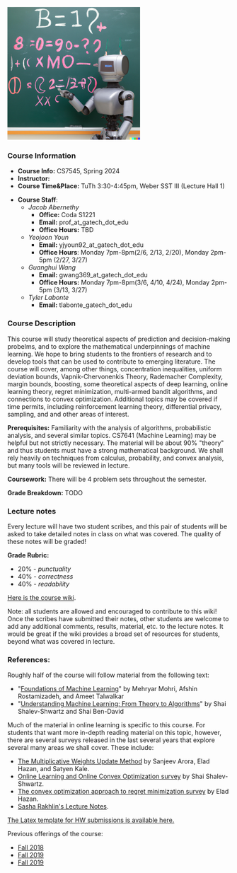 <img src="robot_blackboard.png"
     width="300" />

### Course Information

* **Course Info:**	CS7545, Spring 2024
* **Instructor:**	
* **Course Time&Place:**	TuTh 3:30-4:45pm, Weber SST III (Lecture Hall 1)
<!-- * **TA Office Hours:** We have office hours every Monday. Normally, we have one hour per week for the office hours (virtual office hours). In the homework submission weeks, we have three hours per week for the office hours (in-person office hours).  
    - *Date: 1/23, 2/6, 2/13, 2/20, 3/6, 4/3, 4/10, 4/17*
        - Monday 7pm-8pm (virtual office hours)
    - *Date: 1/30, 2/27, 3/13, 3/27, 4/24*
        - Monday 2pm-5pm (in-person office hours), CODA 2nd floor
    - *This week's zoom link*
        - [https://gatech.zoom.us/j/97392962480?pwd=R3pWNVd4a2hTVFFkOElkMTR5blpOdz09](https://gatech.zoom.us/j/97392962480?pwd=R3pWNVd4a2hTVFFkOElkMTR5blpOdz09) -->
* **Course Staff**:
    - *Jacob Abernethy*
        - **Office:**  Coda S1221
        - **Email:** prof_at_gatech_dot_edu
        - **Office Hours:** TBD
    - *Yeojoon Youn*
        - **Email:** yjyoun92_at_gatech_dot_edu
        - **Office Hours**: Monday 7pm-8pm(2/6, 2/13, 2/20), Monday 2pm-5pm (2/27, 3/27)
    - *Guanghui Wang*
        - **Email:** gwang369_at_gatech_dot_edu
        - **Office Hours:** Monday 7pm-8pm(3/6, 4/10, 4/24), Monday 2pm-5pm (3/13, 3/27)
    - *Tyler Labonte*
        - **Email:** tlabonte_gatech_dot_edu

### Course Description

This course will study theoretical aspects of prediction and decision-making probelms, and to explore the mathematical underpinnings of machine learning. We hope to bring students to the frontiers of research and to develop tools that can be used to contribute to emerging literature. The course will cover, among other things, concentration inequalities, uniform deviation bounds, Vapnik-Chervonenkis Theory, Rademacher Complexity, margin bounds, boosting, some theoretical aspects of deep learning, online learning theory, regret minimization, multi-armed bandit algorithms, and connections to convex optimization. Additional topics may be covered if time permits, including reinforcement learning theory, differential privacy, sampling, and and other areas of interest. 

**Prerequisites:** Familiarity with the analysis of algorithms, probabilistic analysis, and several similar topics. CS7641 (Machine Learning) may be helpful but not strictly necessary. The material will be about 90% "theory" and thus students must have a strong mathematical background. We shall rely heavily on techniques from calculus, probability, and convex analysis, but many tools will be reviewed in lecture.

**Coursework:** There will be 4 problem sets throughout the semester.

**Grade Breakdown:**
TODO
<!-- * 40% - *Homeworks*
* 30% - *Exam*
* 20% - *Final project*
* 10% - *Scribing/participation*
 -->
<!-- **Note**: The exam will be held on Thursday March 30 during classtime. -->

### Lecture notes

Every lecture will have two student scribes, and this pair of students will be asked to take detailed notes in class on what was covered. The quality of these notes will be graded! 

**Grade Rubric:**
* 20% - *punctuality*
* 40% - *correctness*
* 40% - *readability*

[Here is the course wiki](https://github.com/mltheory/CS7545/wiki).

Note: all students are allowed and encouraged to contribute to this wiki! Once the scribes have submitted their notes, other students are welcome to add any additional comments, results, material, etc. to the lecture notes. It would be great if the wiki provides a broad set of resources for students, beyond what was covered in lecture.


### References:

Roughly half of the course will follow material from the following text:

 * "[Foundations of Machine Learning](https://www.amazon.com/Foundations-Machine-Learning-Adaptive-Computation/dp/026201825X)" by Mehryar Mohri, Afshin Rostamizadeh, and Ameet Talwalkar
 * "[Understanding Machine Learning: From Theory to Algorithms](https://www.cs.huji.ac.il/~shais/UnderstandingMachineLearning/understanding-machine-learning-theory-algorithms.pdf)" by Shai Shalev-Shwartz and Shai Ben-David

Much of the material in online learning is specific to this course. For students that want more in-depth reading material on this topic, however, there are several surveys released in the last several years that explore several many areas we shall cover. These include:

* [The Multiplicative Weights Update Method](http://www.cs.princeton.edu/~arora/pubs/MWsurvey.pdf) by Sanjeev Arora, Elad Hazan, and Satyen Kale.
* [Online Learning and Online Convex Optimization survey](http://www.cs.huji.ac.il/~shais/papers/OLsurvey.pdf) by Shai Shalev-Shwartz.
* [The convex optimization approach to regret minimization survey](http://www.cs.princeton.edu/~ehazan/papers/OCO-survey.pdf) by Elad Hazan.
* [Sasha Rakhlin's Lecture Notes](http://www-stat.wharton.upenn.edu/~rakhlin/courses/stat928/stat928_notes.pdf).

[The Latex template for HW submissions is available here.](./hw/CS7545hw_template.tex)

Previous offerings of the course: 
- [Fall 2018](./Fall18)
- [Fall 2019](./Fall19)
- [Fall 2019](./Fall23)


